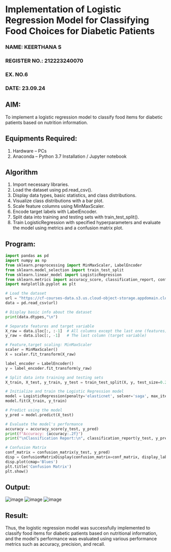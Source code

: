 # Implementation of Logistic Regression Model for Classifying Food Choices for Diabetic Patients
<H3>NAME: KEERTHANA S</H3>
<H3>REGISTER NO.: 212223240070</H3>
<H3>EX. NO.6</H3>
<H3>DATE: 23.09.24</H3>

## AIM:
To implement a logistic regression model to classify food items for diabetic patients based on nutrition information.

## Equipments Required:
1. Hardware – PCs
2. Anaconda – Python 3.7 Installation / Jupyter notebook

## Algorithm
1. Import necessary libraries.
2. Load the dataset using pd.read_csv().
3. Display data types, basic statistics, and class distributions.
4. Visualize class distributions with a bar plot.
5. Scale feature columns using MinMaxScaler.
6. Encode target labels with LabelEncoder.
7. Split data into training and testing sets with train_test_split().
8. Train LogisticRegression with specified hyperparameters and evaluate the model using metrics and a confusion matrix plot. 

## Program:

```py
import pandas as pd
import numpy as np
from sklearn.preprocessing import MinMaxScaler, LabelEncoder
from sklearn.model_selection import train_test_split
from sklearn.linear_model import LogisticRegression
from sklearn.metrics import accuracy_score, classification_report, confusion_matrix, ConfusionMatrixDisplay
import matplotlib.pyplot as plt

# Load the dataset
url = "https://cf-courses-data.s3.us.cloud-object-storage.appdomain.cloud/IBM-ML241EN-SkillsNetwork/labs/datasets/food_items.csv"
data = pd.read_csv(url)

# Display basic info about the dataset
print(data.dtypes,"\n")

# Separate features and target variable
X_raw = data.iloc[:, :-1]  # All columns except the last one (features)
y_raw = data.iloc[:, -1]   # The last column (target variable)

# Feature,target scaling: MinMaxScaler
scaler = MinMaxScaler()
X = scaler.fit_transform(X_raw)

label_encoder = LabelEncoder()
y = label_encoder.fit_transform(y_raw)

# Split data into training and testing sets
X_train, X_test, y_train, y_test = train_test_split(X, y, test_size=0.2, stratify=y, random_state=2)

# Initialize and train the Logistic Regression model
model = LogisticRegression(penalty='elasticnet', solver='saga', max_iter=1000, multi_class='multinomial', l1_ratio=0.5)
model.fit(X_train, y_train)

# Predict using the model
y_pred = model.predict(X_test)

# Evaluate the model's performance
accuracy = accuracy_score(y_test, y_pred)
print(f"Accuracy: {accuracy:.2f}")
print("\nClassification Report:\n", classification_report(y_test, y_pred))

# Confusion Matrix
conf_matrix = confusion_matrix(y_test, y_pred)
disp = ConfusionMatrixDisplay(confusion_matrix=conf_matrix, display_labels=label_encoder.classes_)
disp.plot(cmap='Blues')
plt.title('Confusion Matrix')
plt.show()


```
## Output:
![image](https://github.com/user-attachments/assets/ff209173-ba0c-4e34-850b-7202d82696a4)
![image](https://github.com/user-attachments/assets/9c76a768-b943-4182-bf01-a0eb4dfb110e)
![image](https://github.com/user-attachments/assets/3fe0a312-182a-4b84-a88c-443205999697)


## Result:
Thus, the logistic regression model was successfully implemented to classify food items for diabetic patients based on nutritional information, and the model's performance was evaluated using various performance metrics such as accuracy, precision, and recall.
